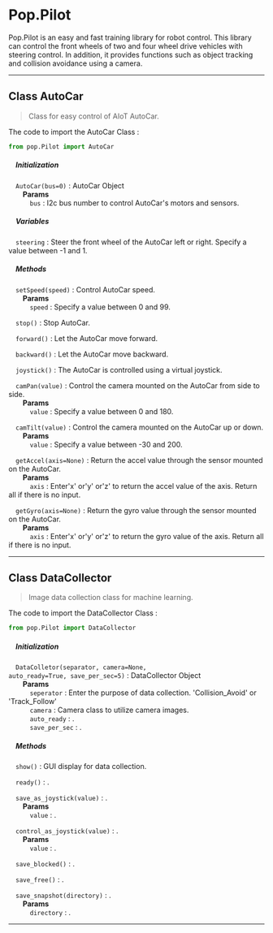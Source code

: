 <h1> Pop.Pilot </h1>
Pop.Pilot is an easy and fast training library for robot control. 
This library can control the front wheels of two and four wheel drive vehicles with steering control. 
In addition, it provides functions such as object tracking and collision avoidance using a camera.
<br>

<!-- # Class & Method Description-->
<hr/>

## <span class="title">Class</span> <span class="title_accent">**AutoCar**</span>    

<blockquote class="desc">Class for easy control of AIoT AutoCar.</blockquote>

The code to import the AutoCar Class :

``` python
from pop.Pilot import AutoCar
```

<h5>&emsp;Initialization</h5>

&emsp;<code class="code_accent">AutoCar(bus=0)</code> : AutoCar Object<br>
&emsp;&emsp;**Params**    
&emsp;&emsp;&emsp;`bus` : I2c bus number to control AutoCar's motors and sensors.   

<h5>&emsp;Variables</h5>  

&emsp;<code class="code_accent">steering</code> : Steer the front wheel of the AutoCar left or right. Specify a value between -1 and 1.    

<h5>&emsp;Methods</h5>

&emsp;<code class="code_accent">setSpeed(speed)</code> : Control AutoCar speed.   
&emsp;&emsp;**Params**    
&emsp;&emsp;&emsp;`speed` : Specify a value between 0 and 99.   

&emsp;<code class="code_accent">stop()</code> : Stop AutoCar.   

&emsp;<code class="code_accent">forward()</code> : Let the AutoCar move forward.   

&emsp;<code class="code_accent">backward()</code> : Let the AutoCar move backward.   

&emsp;<code class="code_accent">joystick()</code> : The AutoCar is controlled using a virtual joystick.   

&emsp;<code class="code_accent">camPan(value)</code> : Control the camera mounted on the AutoCar from side to side.   
&emsp;&emsp;**Params**    
&emsp;&emsp;&emsp;`value` : Specify a value between 0 and 180.   

&emsp;<code class="code_accent">camTilt(value)</code> : Control the camera mounted on the AutoCar up or down.   
&emsp;&emsp;**Params**    
&emsp;&emsp;&emsp;`value` : Specify a value between -30 and 200.   

&emsp;<code class="code_accent">getAccel(axis=None)</code> : Return the accel value through the sensor mounted on the AutoCar.   
&emsp;&emsp;**Params**    
&emsp;&emsp;&emsp;`axis` : Enter'x' or'y' or'z' to return the accel value of the axis. Return all if there is no input.   

&emsp;<code class="code_accent">getGyro(axis=None)</code> : Return the gyro value through the sensor mounted on the AutoCar.   
&emsp;&emsp;**Params**    
&emsp;&emsp;&emsp;`axis` : Enter'x' or'y' or'z' to return the gyro value of the axis. Return all if there is no input.   

---

## <span class="title">Class</span> <span class="title_accent">**DataCollector**</span>    

<blockquote class="desc">Image data collection class for machine learning.</blockquote>

The code to import the DataCollector Class :

``` python
from pop.Pilot import DataCollector
```

<h5>&emsp;Initialization</h5>

&emsp;<code class="code_accent">DataColletor(separator, camera=None, auto_ready=True, save_per_sec=5)</code> : DataCollector Object<br>
&emsp;&emsp;**Params**    
&emsp;&emsp;&emsp;`seperator` : Enter the purpose of data collection. 'Collision_Avoid' or 'Track_Follow'   
&emsp;&emsp;&emsp;`camera` : Camera class to utilize camera images.   
&emsp;&emsp;&emsp;`auto_ready` : .   
&emsp;&emsp;&emsp;`save_per_sec` : .   

<h5>&emsp;Methods</h5>

&emsp;<code class="code_accent">show()</code> : GUI display for data collection.   

&emsp;<code class="code_accent">ready()</code> : .   

&emsp;<code class="code_accent">save_as_joystick(value)</code> : .   
&emsp;&emsp;**Params**    
&emsp;&emsp;&emsp;`value` : .   

&emsp;<code class="code_accent">control_as_joystick(value)</code> : .   
&emsp;&emsp;**Params**    
&emsp;&emsp;&emsp;`value` : .   

&emsp;<code class="code_accent">save_blocked()</code> : .   

&emsp;<code class="code_accent">save_free()</code> : .   

&emsp;<code class="code_accent">save_snapshot(directory)</code> : .   
&emsp;&emsp;**Params**    
&emsp;&emsp;&emsp;`directory` : .   

---
